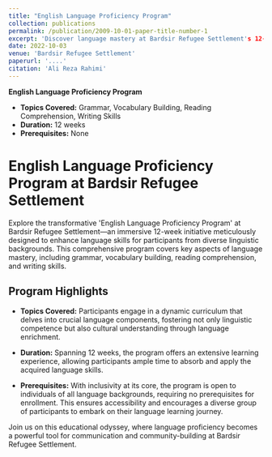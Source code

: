 ```yaml
---
title: "English Language Proficiency Program"
collection: publications
permalink: /publication/2009-10-01-paper-title-number-1
excerpt: 'Discover language mastery at Bardsir Refugee Settlement's 12-week English Program—covering grammar, vocabulary, reading, and writing, no prerequisites!'
date: 2022-10-03
venue: 'Bardsir Refugee Settlement'
paperurl: '....'
citation: 'Ali Reza Rahimi'
---
```


**English Language Proficiency Program**

- **Topics Covered:** Grammar, Vocabulary Building, Reading Comprehension, Writing Skills
- **Duration:** 12 weeks
- **Prerequisites:** None



# English Language Proficiency Program at Bardsir Refugee Settlement

Explore the transformative 'English Language Proficiency Program' at Bardsir Refugee Settlement—an immersive 12-week initiative meticulously designed to enhance language skills for participants from diverse linguistic backgrounds. This comprehensive program covers key aspects of language mastery, including grammar, vocabulary building, reading comprehension, and writing skills.

## Program Highlights

- **Topics Covered:** Participants engage in a dynamic curriculum that delves into crucial language components, fostering not only linguistic competence but also cultural understanding through language enrichment.

- **Duration:** Spanning 12 weeks, the program offers an extensive learning experience, allowing participants ample time to absorb and apply the acquired language skills.

- **Prerequisites:** With inclusivity at its core, the program is open to individuals of all language backgrounds, requiring no prerequisites for enrollment. This ensures accessibility and encourages a diverse group of participants to embark on their language learning journey.

Join us on this educational odyssey, where language proficiency becomes a powerful tool for communication and community-building at Bardsir Refugee Settlement.





